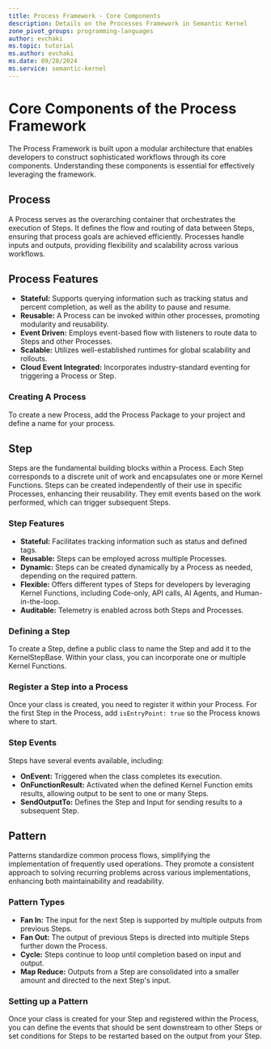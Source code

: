 ```yaml
---
title: Process Framework - Core Components
description: Details on the Processes Framework in Semantic Kernel
zone_pivot_groups: programming-languages
author: evchaki            
ms.topic: tutorial
ms.author: evchaki   
ms.date: 09/28/2024
ms.service: semantic-kernel
---
```


# Core Components of the Process Framework
The Process Framework is built upon a modular architecture that enables developers to construct sophisticated workflows through its core components. Understanding these components is essential for effectively leveraging the framework.

## Process

A Process serves as the overarching container that orchestrates the execution of Steps. It defines the flow and routing of data between Steps, ensuring that process goals are achieved efficiently. Processes handle inputs and outputs, providing flexibility and scalability across various workflows.

## Process Features

- **Stateful:** Supports querying information such as tracking status and percent completion, as well as the ability to pause and resume.
- **Reusable:** A Process can be invoked within other processes, promoting modularity and reusability.
- **Event Driven:** Employs event-based flow with listeners to route data to Steps and other Processes.
- **Scalable:** Utilizes well-established runtimes for global scalability and rollouts.
- **Cloud Event Integrated:** Incorporates industry-standard eventing for triggering a Process or Step.

### Creating A Process

To create a new Process, add the Process Package to your project and define a name for your process.



## Step

Steps are the fundamental building blocks within a Process. Each Step corresponds to a discrete unit of work and encapsulates one or more Kernel Functions. Steps can be created independently of their use in specific Processes, enhancing their reusability. They emit events based on the work performed, which can trigger subsequent Steps.

### Step Features

- **Stateful:** Facilitates tracking information such as status and defined tags.
- **Reusable:** Steps can be employed across multiple Processes.
- **Dynamic:** Steps can be created dynamically by a Process as needed, depending on the required pattern.
- **Flexible:** Offers different types of Steps for developers by leveraging Kernel Functions, including Code-only, API calls, AI Agents, and Human-in-the-loop.
- **Auditable:** Telemetry is enabled across both Steps and Processes.

### Defining a Step

To create a Step, define a public class to name the Step and add it to the KernelStepBase. Within your class, you can incorporate one or multiple Kernel Functions.



### Register a Step into a Process

Once your class is created, you need to register it within your Process. For the first Step in the Process, add `isEntryPoint: true` so the Process knows where to start.




### Step Events

Steps have several events available, including:

- **OnEvent:** Triggered when the class completes its execution.
- **OnFunctionResult:** Activated when the defined Kernel Function emits results, allowing output to be sent to one or many Steps.
- **SendOutputTo:** Defines the Step and Input for sending results to a subsequent Step.



## Pattern

Patterns standardize common process flows, simplifying the implementation of frequently used operations. They promote a consistent approach to solving recurring problems across various implementations, enhancing both maintainability and readability.

### Pattern Types

- **Fan In:** The input for the next Step is supported by multiple outputs from previous Steps.
- **Fan Out:** The output of previous Steps is directed into multiple Steps further down the Process.
- **Cycle:** Steps continue to loop until completion based on input and output.
- **Map Reduce:** Outputs from a Step are consolidated into a smaller amount and directed to the next Step's input.

### Setting up a Pattern

Once your class is created for your Step and registered within the Process, you can define the events that should be sent downstream to other Steps or set conditions for Steps to be restarted based on the output from your Step.
